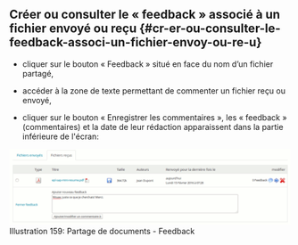 ## Créer ou consulter le « feedback » associé à un fichier envoyé ou reçu {#cr-er-ou-consulter-le-feedback-associ-un-fichier-envoy-ou-re-u}

*   cliquer sur le bouton « Feedback » situé en face du nom d’un fichier partagé,

*   accéder à la zone de texte permettant de commenter un fichier reçu ou envoyé,

*   cliquer sur le bouton « Enregistrer les commentaires », les « feedback » (commentaires) et la date de leur rédaction apparaissent dans la partie inférieure de l&#039;écran:

![](../assets/image235.png)Illustration 159: Partage de documents - Feedback